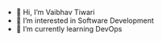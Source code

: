 - 👋 Hi, I’m Vaibhav Tiwari
- 👀 I’m interested in Software Development
- 🌱 I’m currently learning DevOps

<!---
Vaibhav7497/Vaibhav7497 is a ✨ special ✨ repository because its `README.md` (this file) appears on your GitHub profile.
You can click the Preview link to take a look at your changes.
--->
